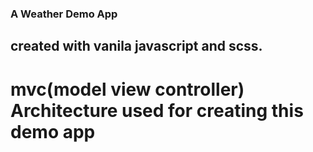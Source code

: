 ### A Weather Demo App
## created with vanila javascript and scss.
# mvc(model view controller) Architecture used for creating this demo app